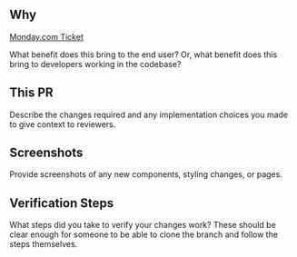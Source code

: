 ## Why

[Monday.com Ticket](https://code4community-team.monday.com/boards/XXXXXXXX/pulses/XXXXXXX)

What benefit does this bring to the end user? Or, what benefit does this bring to developers 
working in the codebase?

## This PR

Describe the changes required and any implementation choices you made to give context to reviewers. 

## Screenshots

Provide screenshots of any new components, styling changes, or pages. 

## Verification Steps

What steps did you take to verify your changes work? These should be clear enough for someone to be 
able to clone the branch and follow the steps themselves. 